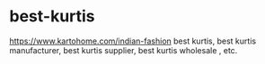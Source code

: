 # best-kurtis
https://www.kartohome.com/indian-fashion best kurtis, best kurtis  manufacturer, best kurtis supplier, best kurtis wholesale , etc.
